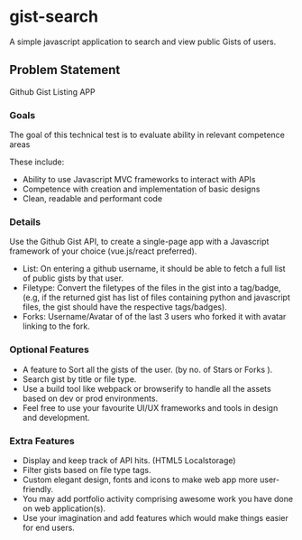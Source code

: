 # gist-search
A simple javascript application to search and view public Gists of users.


## Problem Statement

Github Gist Listing APP

### Goals

The goal of this technical test is to evaluate ability in relevant competence areas

These include:
- Ability to use Javascript MVC frameworks to interact with APIs
- Competence with creation and implementation of basic designs
- Clean, readable and performant code

### Details

Use the Github Gist API, to create a single-page app with a Javascript framework of your choice (vue.js/react preferred).

- List: On entering a github username, it should be able to fetch a full list of public gists by that user.
- Filetype: Convert the filetypes of the files in the gist into a tag/badge, (e.g, if the returned gist
has list of files containing python and javascript files, the gist should have the respective
tags/badges).
- Forks: Username/Avatar of of the last 3 users who forked it with avatar linking to the fork.

### Optional Features

- A feature to Sort all the gists of the user. (by no. of Stars or Forks ).
- Search gist by title or file type.
- Use a build tool like webpack or browserify to handle all the assets based on dev or prod environments.
- Feel free to use your favourite UI/UX frameworks and tools in design and development.


### Extra Features
- Display and keep track of API hits. (HTML5 Localstorage)
- Filter gists based on file type tags.
- Custom elegant design, fonts and icons to make web app more user-friendly.
- You may add portfolio activity comprising awesome work you have done on web application(s).
- Use your imagination and add features which would make things easier for end users. 


